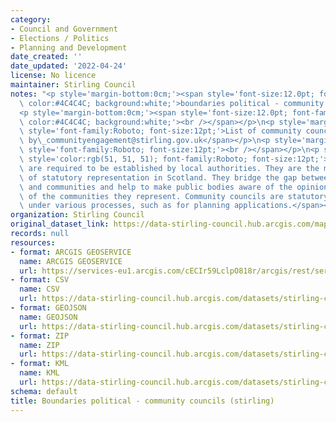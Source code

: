 ```yaml
---
category:
- Council and Government
- Elections / Politics
- Planning and Development
date_created: ''
date_updated: '2022-04-24'
license: No licence
maintainer: Stirling Council
notes: "<p style='margin-bottom:0cm;'><span style='font-size:12.0pt; font-family:Roboto;\
  \ color:#4C4C4C; background:white;'>boundaries political - community councils (stirling)</span></p>\n\
  <p style='margin-bottom:0cm;'><span style='font-size:12.0pt; font-family:Roboto;\
  \ color:#4C4C4C; background:white;'><br /></span></p>\n<p style='margin-bottom:0cm;'><span\
  \ style='font-family:Roboto; font-size:12pt;'>List of community councils is managed\
  \ by\_communityengagement@stirling.gov.uk</span></p>\n<p style='margin-bottom:0cm;'><span\
  \ style='font-family:Roboto; font-size:12pt;'><br /></span></p>\n<p style='margin-bottom:0cm;'><span\
  \ style='color:rgb(51, 51, 51); font-family:Roboto; font-size:12pt;'>Community councils\
  \ are required to be established by local authorities. They are the most local tier\
  \ of statutory representation in Scotland. They bridge the gap between local authorities\
  \ and communities and help to make public bodies aware of the opinions and needs\
  \ of the communities they represent. Community councils are statutory consultees\
  \ under various processes, such as for planning applications.</span></p>"
organization: Stirling Council
original_dataset_link: https://data-stirling-council.hub.arcgis.com/maps/stirling-council::boundaries-political-community-councils-stirling
records: null
resources:
- format: ARCGIS GEOSERVICE
  name: ARCGIS GEOSERVICE
  url: https://services-eu1.arcgis.com/cECIr59LclpO818r/arcgis/rest/services/Political_Boundaries_Community_Councils_Stirling/FeatureServer/2
- format: CSV
  name: CSV
  url: https://data-stirling-council.hub.arcgis.com/datasets/stirling-council::boundaries-political-community-councils-stirling.csv?outSR=%7B%22latestWkid%22%3A27700%2C%22wkid%22%3A27700%7D
- format: GEOJSON
  name: GEOJSON
  url: https://data-stirling-council.hub.arcgis.com/datasets/stirling-council::boundaries-political-community-councils-stirling.geojson?outSR=%7B%22latestWkid%22%3A27700%2C%22wkid%22%3A27700%7D
- format: ZIP
  name: ZIP
  url: https://data-stirling-council.hub.arcgis.com/datasets/stirling-council::boundaries-political-community-councils-stirling.zip?outSR=%7B%22latestWkid%22%3A27700%2C%22wkid%22%3A27700%7D
- format: KML
  name: KML
  url: https://data-stirling-council.hub.arcgis.com/datasets/stirling-council::boundaries-political-community-councils-stirling.kml?outSR=%7B%22latestWkid%22%3A27700%2C%22wkid%22%3A27700%7D
schema: default
title: Boundaries political - community councils (stirling)
---
```

